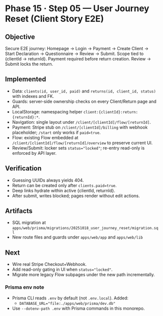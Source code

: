 # Phase 15 · Step 05 — User Journey Reset (Client Story E2E)

## Objective
Secure E2E journey: Homepage → Login → Payment → Create Client → Start Declaration → Questionnaire → Review → Submit. Scope tied to {clientId → returnId}. Payment required before return creation. Review → Submit locks the return.

## Implemented
- Data: `clients(id, user_id, paid)` and `returns(id, client_id, status)` with indexes and FK.
- Guards: server-side ownership checks on every Client/Return page and API.
- LocalStorage: namespacing helper `client:{clientId}:return:{returnId}:*`.
- Navigation: single layout under `/client/[clientId]/flow/[returnId]`.
- Payment: Stripe stub on `/client/[clientId]/billing` with webhook placeholder; `/start` only works if `paid=true`.
- Flow: existing Flow embedded at `/client/[clientId]/flow/[returnId]/overview` to preserve current UI.
- Review/Submit: locker sets `status="locked"`; re-entry read-only is enforced by API layer.

## Verification
- Guessing UUIDs always yields 404.
- Return can be created only after `clients.paid=true`.
- Deep links hydrate within active {clientId, returnId}.
- After submit, writes blocked; pages render without edit actions.

## Artifacts
- SQL migration at `apps/web/prisma/migrations/20251018_user_journey_reset/migration.sql`
- New route files and guards under `apps/web/app` and `apps/web/lib`

## Next
- Wire real Stripe Checkout+Webhook.
- Add read-only gating in UI when `status="locked"`.
- Migrate more legacy Flow subpages under the new path incrementally.

### Prisma env note
- Prisma CLI reads `.env` by default (not `.env.local`). Added:
  - `DATABASE_URL="file:./apps/web/prisma/dev.db"`
- Use `--dotenv-path .env` with Prisma commands in this monorepo.

